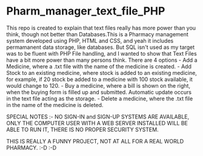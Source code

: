 # Pharm_manager_text_file_PHP
This repo is created to explain that text files really has more power than you think, though not better than Databases.This is a Pharmacy
management system developed using PHP, HTML and CSS, and yeah it includes permamanent data storage, like databases. But SQL isn't used as 
my target was to be fluent with PHP File handling, and I wanted to show that Text Files have a bit more power than many persons think. 
There are 4 options - Add a Medicine, where a .txt file with the name of the medicine is created.
                    - Add Stock to an existing medicine, where stock is added to an existing medicine, for example, if 20 stock be added
                      to a medicine with 100 stock available, it would change to 120.
                    - Buy a medicine, where a bill is shown on the right, when the buying form is filled up and submitted. Automatic 
                    update occurs in the text file acting as the storage.
                    - Delete a medicine, where the .txt file in the name of the medicine is deleted.
                    
SPECIAL NOTES :-
NO SIGN-IN and SIGN-UP SYSTEMS ARE AVAILABLE, ONLY THE COMPUTER USER WITH A WEB SERVER INSTALLED WILL BE ABLE TO RUN IT, THERE IS NO
PROPER SECURITY SYSTEM.

THIS IS REALLY A FUNNY PROJECT, NOT AT ALL FOR A REAL WORLD PHARMACY. :-D :-D
